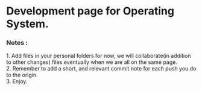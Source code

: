 <h1>Development page for Operating System.</h1>

<h3>Notes :<br></h3>
1. Add files in your personal folders for now, we will collaborate(in addition to other changes) files eventually when we are all on the same page.<br>
2. Remember to add a short, and relevant commit note for each push you do to the origin.<br>
3. Enjoy.<br>
